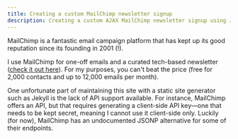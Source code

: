 ```yaml
---
title: Creating a custom MailChimp newsletter signup
description: Creating a custom AJAX MailChimp newsletter signup using JSONP and VueJS (part 1)
---
```


MailChimp is a fantastic email campaign platform that has kept up its good reputation since its founding in 2001 (!).

I use MailChimp for one-off emails and a curated tech-based newsletter ([check it out here][newsletter]). For my purposes, you can't beat the price (free for 2,000 contacts and up to 12,000 emails per month).

[newsletter]: '/newsletter'

One unfortunate part of maintaining this site with a static site generator such as Jekyll is the lack of API support available. For instance, MailChimp offers an API, but that requires generating a client-side API key&mdash;one that needs to be kept secret, meaning I cannot use it client-side only. Luckily (for now), MailChimp has an undocumented JSONP alternative for some of their endpoints.
